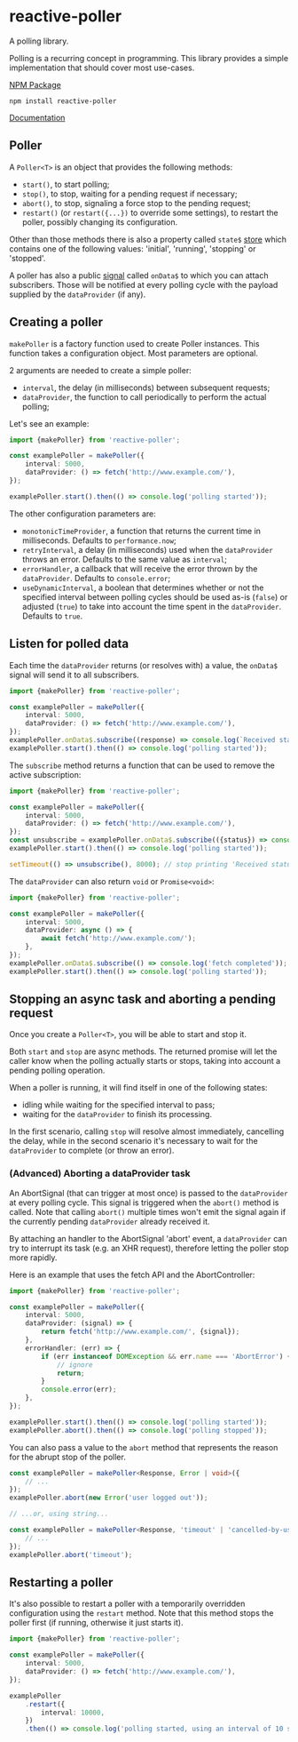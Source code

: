 # reactive-poller

A polling library.

Polling is a recurring concept in programming. This library provides a simple
implementation that should cover most use-cases.

[NPM Package](https://www.npmjs.com/package/reactive-poller)

`npm install reactive-poller`

[Documentation](./docs/README.md)

## Poller

A `Poller<T>` is an object that provides the following methods:

- `start()`, to start polling;
- `stop()`, to stop, waiting for a pending request if necessary;
- `abort()`, to stop, signaling a force stop to the pending request;
- `restart()` (or `restart({...})` to override some settings), to restart the poller, possibly changing its configuration.

Other than those methods there is also a property called `state$` [store](https://www.npmjs.com/package/universal-stores)
which contains one of the following values: 'initial', 'running', 'stopping' or 'stopped'.

A poller has also a public [signal](https://www.npmjs.com/package/@cdellacqua/signals) called `onData$`
to which you can attach subscribers. Those will be notified at every polling cycle
with the payload supplied by the `dataProvider` (if any).

## Creating a poller

`makePoller` is a factory function used to create Poller instances.
This function takes a configuration object.
Most parameters are optional.

2 arguments are needed to create a simple poller:

- `interval`, the delay (in milliseconds) between subsequent requests;
- `dataProvider`, the function to call periodically to perform the actual polling;

Let's see an example:

```ts
import {makePoller} from 'reactive-poller';

const examplePoller = makePoller({
	interval: 5000,
	dataProvider: () => fetch('http://www.example.com/'),
});

examplePoller.start().then(() => console.log('polling started'));
```

The other configuration parameters are:

- `monotonicTimeProvider`, a function that returns the current time in milliseconds. Defaults to `performance.now`;
- `retryInterval`, a delay (in milliseconds) used when the `dataProvider` throws an error. Defaults to the same value as `interval`;
- `errorHandler`, a callback that will receive the error thrown by the `dataProvider`. Defaults to `console.error`;
- `useDynamicInterval`, a boolean that determines whether or not the specified interval between polling cycles should
  be used as-is (`false`) or adjusted (`true`) to take into account the time spent in the `dataProvider`. Defaults to `true`.

## Listen for polled data

Each time the `dataProvider` returns (or resolves with) a value, the `onData$` signal
will send it to all subscribers.

```ts
import {makePoller} from 'reactive-poller';

const examplePoller = makePoller({
	interval: 5000,
	dataProvider: () => fetch('http://www.example.com/'),
});
examplePoller.onData$.subscribe((response) => console.log(`Received status ${response.status}`));
examplePoller.start().then(() => console.log('polling started'));
```

The `subscribe` method returns a function that can be used to remove the active
subscription:

```ts
import {makePoller} from 'reactive-poller';

const examplePoller = makePoller({
	interval: 5000,
	dataProvider: () => fetch('http://www.example.com/'),
});
const unsubscribe = examplePoller.onData$.subscribe(({status}) => console.log(`Received status ${status}`));
examplePoller.start().then(() => console.log('polling started'));

setTimeout(() => unsubscribe(), 8000); // stop printing 'Received status ...' after 8 seconds.
```

The `dataProvider` can also return `void` or `Promise<void>`:

```ts
import {makePoller} from 'reactive-poller';

const examplePoller = makePoller({
	interval: 5000,
	dataProvider: async () => {
		await fetch('http://www.example.com/');
	},
});
examplePoller.onData$.subscribe(() => console.log('fetch completed'));
examplePoller.start().then(() => console.log('polling started'));
```

## Stopping an async task and aborting a pending request

Once you create a `Poller<T>`, you will be able to start and stop it.

Both `start` and `stop` are async methods. The returned promise will let
the caller know when the polling actually starts or stops, taking into
account a pending polling operation.

When a poller is running, it will find itself in one of the following states:

- idling while waiting for the specified interval to pass;
- waiting for the `dataProvider` to finish its processing.

In the first scenario, calling `stop` will resolve almost immediately, cancelling
the delay, while in the second scenario it's necessary to wait for
the `dataProvider` to complete (or throw an error).

### (Advanced) Aborting a dataProvider task

An AbortSignal (that can trigger at most once) is passed to the
`dataProvider` at every polling cycle.
This signal is triggered when the `abort()` method is called.
Note that calling `abort()` multiple times won't emit the signal again if the currently
pending `dataProvider` already received it.

By attaching an handler to the AbortSignal 'abort' event, a `dataProvider` can
try to interrupt its task (e.g. an XHR request), therefore
letting the poller stop more rapidly.

Here is an example that uses the fetch API and the AbortController:

```ts
import {makePoller} from 'reactive-poller';

const examplePoller = makePoller({
	interval: 5000,
	dataProvider: (signal) => {
		return fetch('http://www.example.com/', {signal});
	},
	errorHandler: (err) => {
		if (err instanceof DOMException && err.name === 'AbortError') {
			// ignore
			return;
		}
		console.error(err);
	},
});

examplePoller.start().then(() => console.log('polling started'));
examplePoller.abort().then(() => console.log('polling stopped'));
```

You can also pass a value to the `abort` method that
represents the reason for the abrupt stop of the poller.

```ts
const examplePoller = makePoller<Response, Error | void>({
	// ...
});
examplePoller.abort(new Error('user logged out'));

// ...or, using string...

const examplePoller = makePoller<Response, 'timeout' | 'cancelled-by-user'>({
	// ...
});
examplePoller.abort('timeout');
```

## Restarting a poller

It's also possible to restart a poller with a temporarily overridden configuration
using the `restart` method. Note that this method stops the poller first (if running, otherwise it just starts it).

```ts
import {makePoller} from 'reactive-poller';

const examplePoller = makePoller({
	interval: 5000,
	dataProvider: () => fetch('http://www.example.com/'),
});

examplePoller
	.restart({
		interval: 10000,
	})
	.then(() => console.log('polling started, using an interval of 10 seconds instead of 5'));
```

